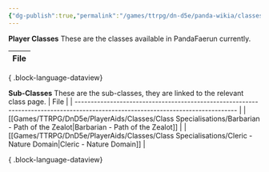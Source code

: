 ```yaml
---
{"dg-publish":true,"permalink":"/games/ttrpg/dn-d5e/panda-wikia/classes-page/","noteIcon":""}
---
```



**Player Classes**
These are the classes available in PandaFaerun currently.

| File |
| ---- |

{ .block-language-dataview}

**Sub-Classes**
These are the sub-classes, they are linked to the relevant class page.
| File                                                                                                                             |
| -------------------------------------------------------------------------------------------------------------------------------- |
| [[Games/TTRPG/DnD5e/PlayerAids/Classes/Class Specialisations/Barbarian - Path of the Zealot\|Barbarian - Path of the Zealot]] |
| [[Games/TTRPG/DnD5e/PlayerAids/Classes/Class Specialisations/Cleric - Nature Domain\|Cleric - Nature Domain]]                 |

{ .block-language-dataview}